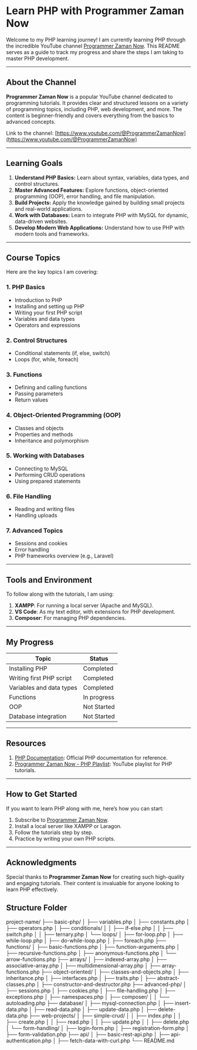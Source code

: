 # Learn PHP with Programmer Zaman Now

Welcome to my PHP learning journey! I am currently learning PHP through the incredible YouTube channel [Programmer Zaman Now](https://www.youtube.com/@ProgrammerZamanNow). This README serves as a guide to track my progress and share the steps I am taking to master PHP development.

---

## About the Channel

**Programmer Zaman Now** is a popular YouTube channel dedicated to programming tutorials. It provides clear and structured lessons on a variety of programming topics, including PHP, web development, and more. The content is beginner-friendly and covers everything from the basics to advanced concepts.

Link to the channel: [https://www.youtube.com/@ProgrammerZamanNow](https://www.youtube.com/@ProgrammerZamanNow)

---

## Learning Goals

1. **Understand PHP Basics:** Learn about syntax, variables, data types, and control structures.
2. **Master Advanced Features:** Explore functions, object-oriented programming (OOP), error handling, and file manipulation.
3. **Build Projects:** Apply the knowledge gained by building small projects and real-world applications.
4. **Work with Databases:** Learn to integrate PHP with MySQL for dynamic, data-driven websites.
5. **Develop Modern Web Applications:** Understand how to use PHP with modern tools and frameworks.

---

## Course Topics

Here are the key topics I am covering:

### 1. PHP Basics

- Introduction to PHP
- Installing and setting up PHP
- Writing your first PHP script
- Variables and data types
- Operators and expressions

### 2. Control Structures

- Conditional statements (if, else, switch)
- Loops (for, while, foreach)

### 3. Functions

- Defining and calling functions
- Passing parameters
- Return values

### 4. Object-Oriented Programming (OOP)

- Classes and objects
- Properties and methods
- Inheritance and polymorphism

### 5. Working with Databases

- Connecting to MySQL
- Performing CRUD operations
- Using prepared statements

### 6. File Handling

- Reading and writing files
- Handling uploads

### 7. Advanced Topics

- Sessions and cookies
- Error handling
- PHP frameworks overview (e.g., Laravel)

---

## Tools and Environment

To follow along with the tutorials, I am using:

1. **XAMPP**: For running a local server (Apache and MySQL).
2. **VS Code**: As my text editor, with extensions for PHP development.
3. **Composer**: For managing PHP dependencies.

---

## My Progress

| Topic                    | Status      |
| ------------------------ | ----------- |
| Installing PHP           | Completed   |
| Writing first PHP script | Completed   |
| Variables and data types | Completed   |
| Functions                | In progress |
| OOP                      | Not Started |
| Database integration     | Not Started |

---

## Resources

1. [PHP Documentation](https://www.php.net/docs.php): Official PHP documentation for reference.
2. [Programmer Zaman Now - PHP Playlist](https://www.youtube.com/@ProgrammerZamanNow): YouTube playlist for PHP tutorials.

---

## How to Get Started

If you want to learn PHP along with me, here’s how you can start:

1. Subscribe to [Programmer Zaman Now](https://www.youtube.com/@ProgrammerZamanNow).
2. Install a local server like XAMPP or Laragon.
3. Follow the tutorials step by step.
4. Practice by writing your own PHP scripts.

---

## Acknowledgments

Special thanks to **Programmer Zaman Now** for creating such high-quality and engaging tutorials. Their content is invaluable for anyone looking to learn PHP effectively.

## Structure Folder

project-name/
├── basic-php/
│ ├── variables.php
│ ├── constants.php
│ ├── operators.php
│ ├── conditionals/
│ │ ├── if-else.php
│ │ ├── switch.php
│ │ ├── ternary.php
│ └── loops/
│ ├── for-loop.php
│ ├── while-loop.php
│ ├── do-while-loop.php
│ ├── foreach.php
├── functions/
│ ├── basic-functions.php
│ ├── function-arguments.php
│ ├── recursive-functions.php
│ ├── anonymous-functions.php
│ └── arrow-functions.php
├── arrays/
│ ├── indexed-array.php
│ ├── associative-array.php
│ ├── multidimensional-array.php
│ ├── array-functions.php
├── object-oriented/
│ ├── classes-and-objects.php
│ ├── inheritance.php
│ ├── interfaces.php
│ ├── traits.php
│ ├── abstract-classes.php
│ ├── constructor-and-destructor.php
├── advanced-php/
│ ├── sessions.php
│ ├── cookies.php
│ ├── file-handling.php
│ ├── exceptions.php
│ ├── namespaces.php
│ ├── composer/
│ │ └── autoloading.php
├── database/
│ ├── mysql-connection.php
│ ├── insert-data.php
│ ├── read-data.php
│ ├── update-data.php
│ ├── delete-data.php
├── web-projects/
│ ├── simple-crud/
│ │ ├── index.php
│ │ ├── create.php
│ │ ├── read.php
│ │ ├── update.php
│ │ ├── delete.php
│ └── form-handling/
│ ├── login-form.php
│ ├── registration-form.php
│ ├── form-validation.php
├── api/
│ ├── basic-rest-api.php
│ ├── api-authentication.php
│ ├── fetch-data-with-curl.php
└── README.md
